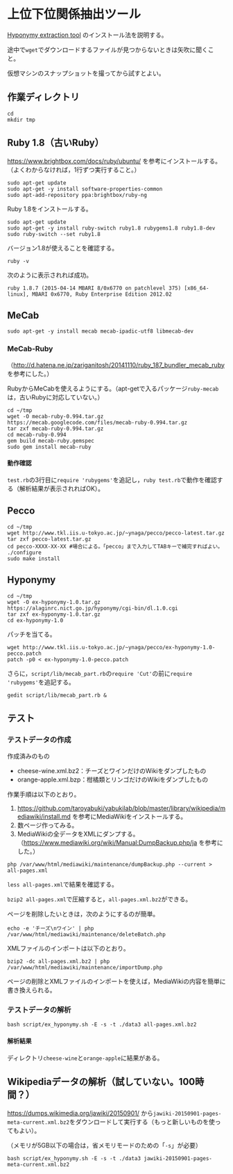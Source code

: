 # 上位下位関係抽出ツール

[Hyponymy extraction tool](https://alaginrc.nict.go.jp/hyponymy/) のインストール法を説明する。

途中で`wget`でダウンロードするファイルが見つからないときは矢吹に聞くこと。

仮想マシンのスナップショットを撮ってから試すとよい。

## 作業ディレクトリ

```
cd
mkdir tmp
```

## Ruby 1.8（古いRuby）

https://www.brightbox.com/docs/ruby/ubuntu/ を参考にインストールする。（よくわからなければ，1行ずつ実行すること。）

```
sudo apt-get update
sudo apt-get -y install software-properties-common
sudo apt-add-repository ppa:brightbox/ruby-ng
```

Ruby 1.8をインストールする。

```
sudo apt-get update
sudo apt-get -y install ruby-switch ruby1.8 rubygems1.8 ruby1.8-dev
sudo ruby-switch --set ruby1.8
```
バージョン1.8が使えることを確認する。

```
ruby -v
```

次のように表示されれば成功。

```
ruby 1.8.7 (2015-04-14 MBARI 8/0x6770 on patchlevel 375) [x86_64-linux], MBARI 0x6770, Ruby Enterprise Edition 2012.02
```

## MeCab

```
sudo apt-get -y install mecab mecab-ipadic-utf8 libmecab-dev
```

### MeCab-Ruby

（http://d.hatena.ne.jp/zariganitosh/20141110/ruby_187_bundler_mecab_ruby を参考にした。）

RubyからMeCabを使えるようにする。（apt-getで入るパッケージ`ruby-mecab`は，古いRubyに対応していない。）

```
cd ~/tmp
wget -O mecab-ruby-0.994.tar.gz https://mecab.googlecode.com/files/mecab-ruby-0.994.tar.gz
tar zxf mecab-ruby-0.994.tar.gz
cd mecab-ruby-0.994
gem build mecab-ruby.gemspec
sudo gem install mecab-ruby
```

#### 動作確認

`test.rb`の3行目に`require 'rubygems'`を追記し，`ruby test.rb`で動作を確認する（解析結果が表示されればOK）。

## Pecco

```
cd ~/tmp
wget http://www.tkl.iis.u-tokyo.ac.jp/~ynaga/pecco/pecco-latest.tar.gz
tar zxf pecco-latest.tar.gz
cd pecco-XXXX-XX-XX #場合による。「pecco」まで入力してTABキーで補完すればよい。
./configure
sudo make install
```

## Hyponymy

```
cd ~/tmp
wget -O ex-hyponymy-1.0.tar.gz https://alaginrc.nict.go.jp/hyponymy/cgi-bin/dl.1.0.cgi
tar zxf ex-hyponymy-1.0.tar.gz
cd ex-hyponymy-1.0
```

パッチを当てる。

```
wget http://www.tkl.iis.u-tokyo.ac.jp/~ynaga/pecco/ex-hyponymy-1.0-pecco.patch
patch -p0 < ex-hyponymy-1.0-pecco.patch
```

さらに，`script/lib/mecab_part.rb`の`require 'Cut'`の前に`require 'rubygems'`を追記する。

```
gedit script/lib/mecab_part.rb &
```

## テスト

### テストデータの作成

作成済みのもの

* cheese-wine.xml.bz2：チーズとワインだけのWikiをダンプしたもの
* orange-apple.xml.bzp：柑橘類とリンゴだけのWikiをダンプしたもの

作業手順は以下のとおり。

1. https://github.com/taroyabuki/yabukilab/blob/master/library/wikipedia/mediawiki/install.md を参考にMediaWikiをインストールする。
1. 数ページ作ってみる。
1. MediaWikiの全データをXMLにダンプする。（https://www.mediawiki.org/wiki/Manual:DumpBackup.php/ja を参考にした。）

```
php /var/www/html/mediawiki/maintenance/dumpBackup.php --current > all-pages.xml
```

`less all-pages.xml`で結果を確認する。

`bzip2 all-pages.xml`で圧縮すると，`all-pages.xml.bz2`ができる。

ページを削除したいときは，次のようにするのが簡単。

```
echo -e 'チーズ\nワイン' | php /var/www/html/mediawiki/maintenance/deleteBatch.php
```

XMLファイルのインポートは以下のとおり。

```
bzip2 -dc all-pages.xml.bz2 | php /var/www/html/mediawiki/maintenance/importDump.php
```

ページの削除とXMLファイルのインポートを使えば，MediaWikiの内容を簡単に書き換えられる。

### テストデータの解析

```
bash script/ex_hyponymy.sh -E -s -t ./data3 all-pages.xml.bz2
```

#### 解析結果

ディレクトリ`cheese-wine`と`orange-apple`に結果がある。

## Wikipediaデータの解析（試していない。100時間？）

https://dumps.wikimedia.org/jawiki/20150901/ から`jawiki-20150901-pages-meta-current.xml.bz2`をダウンロードして実行する（もっと新しいものを使ってもよい）。

（メモリが5GB以下の場合は，省メモリモードのための「`-s`」が必要）

```
bash script/ex_hyponymy.sh -E -s -t ./data3 jawiki-20150901-pages-meta-current.xml.bz2
```
